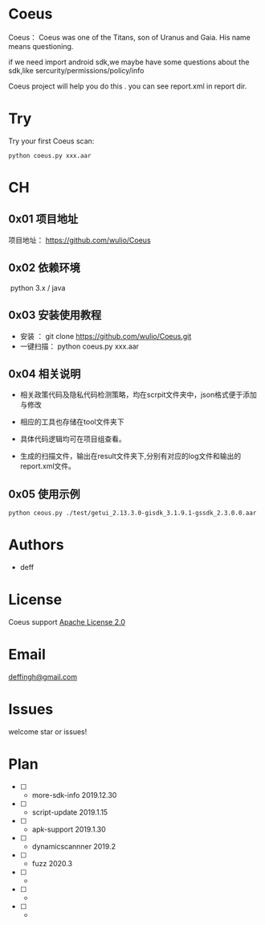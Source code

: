 # Coeus

Coeus：
  Coeus was one of the Titans, son of Uranus and Gaia. His name means questioning.
  
  if we need import android sdk,we maybe have some questions about the sdk,like sercurity/permissions/policy/info
  
  Coeus project will help you do this . you can see report.xml in report dir.

  
# Try
Try your first Coeus scan:
    
    python coeus.py xxx.aar


# CH

## 0x01 项目地址

项目地址：
	https://github.com/wulio/Coeus

## 0x02 依赖环境

​	python 3.x / java	

## 0x03 安装使用教程

  - 安装 ：
      git clone https://github.com/wulio/Coeus.git
  - 一键扫描：
      python coeus.py xxx.aar

## 0x04 相关说明

-   相关政策代码及隐私代码检测策略，均在scrpit文件夹中，json格式便于添加与修改

- 	相应的工具也存储在tool文件夹下

- 	具体代码逻辑均可在项目组查看。

- 	生成的扫描文件，输出在result文件夹下,分别有对应的log文件和输出的report.xml文件。


## 0x05 使用示例

    python ceous.py ./test/getui_2.13.3.0-gisdk_3.1.9.1-gssdk_2.3.0.0.aar	

# Authors

- deff

# License

Coeus support [Apache License 2.0](https://github.com/baidu/AdvBox/blob/master/LICENSE)

# Email
  deffingh@gmail.com

# Issues
  welcome star or issues!

# Plan

- [ ] - more-sdk-info         2019.12.30    
- [ ] - script-update    2019.1.15
- [ ] - apk-support      2019.1.30
- [ ] - dynamicscannner  2019.2
- [ ] - fuzz            2020.3
- [ ] - 
- [ ] - 
- [ ] - 

    
    
               
